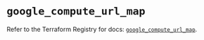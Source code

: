 # `google_compute_url_map`

Refer to the Terraform Registry for docs: [`google_compute_url_map`](https://registry.terraform.io/providers/hashicorp/google/6.14.1/docs/resources/compute_url_map).
